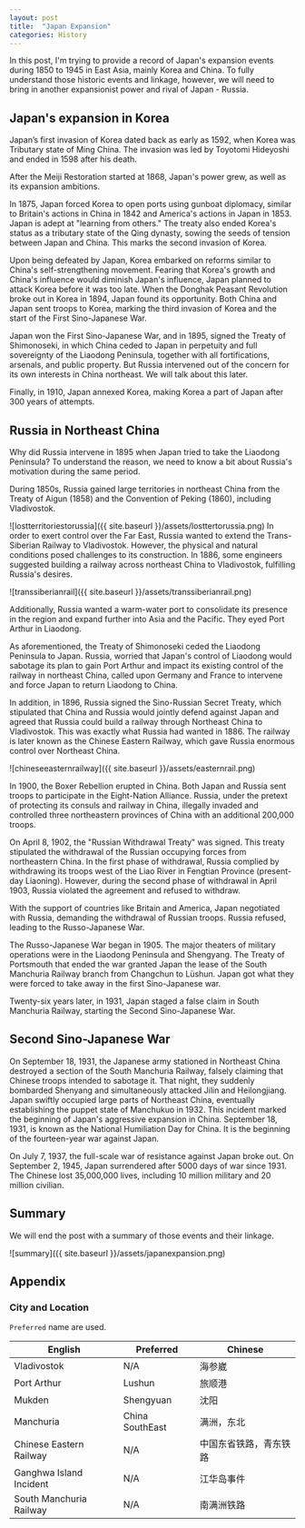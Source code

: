 ```yaml
---
layout: post
title:  "Japan Expansion"
categories: History
---
```


In this post, I'm trying to provide a record of Japan's expansion events during 1850 to 1945 in East Asia, mainly Korea and China. To fully understand those historic events and linkage, however, we will need to bring in another expansionist power and rival of Japan - Russia.

## Japan's expansion in Korea

Japan’s first invasion of Korea dated back as early as 1592, when Korea was Tributary state of Ming China. The invasion was led by Toyotomi Hideyoshi and ended in 1598 after his death.

After the Meiji Restoration started at 1868, Japan's power grew, as well as its expansion ambitions.

In 1875, Japan forced Korea to open ports using gunboat diplomacy, similar to Britain's actions in China in 1842 and America's actions in Japan in 1853. Japan is adept at "learning from others." The treaty also ended Korea's status as a tributary state of the Qing dynasty, sowing the seeds of tension between Japan and China. This marks the second invasion of Korea.

Upon being defeated by Japan, Korea embarked on reforms similar to China's self-strengthening movement. Fearing that Korea's growth and China's influence would diminish Japan's influence, Japan planned to attack Korea before it was too late. When the Donghak Peasant Revolution broke out in Korea in 1894, Japan found its opportunity. Both China and Japan sent troops to Korea, marking the third invasion of Korea and the start of the First Sino-Japanese War.

Japan won the First Sino-Japanese War, and in 1895, signed the Treaty of Shimonoseki, in which China ceded to Japan in perpetuity and full sovereignty of the Liaodong Peninsula, together with all fortifications, arsenals, and public property. But Russia intervened out of the concern for its own interests in China northeast. We will talk about this later.

Finally, in 1910, Japan annexed Korea, making Korea a part of Japan after 300 years of attempts.

## Russia in Northeast China

Why did Russia intervene in 1895 when Japan tried to take the Liaodong Peninsula? To understand the reason, we need to know a bit about Russia's motivation during the same period.

During 1850s, Russia gained large territories in northeast China from the Treaty of Aigun (1858) and the Convention of Peking (1860), including Vladivostok.

![lostterritoriestorussia]({{ site.baseurl }}/assets/losttertorussia.png)
In order to exert control over the Far East, Russia wanted to extend the Trans-Siberian Railway to Vladivostok. However, the physical and natural conditions posed challenges to its construction. In 1886, some engineers suggested building a railway across northeast China to Vladivostok, fulfilling Russia's desires.

![transsiberianrail]({{ site.baseurl }}/assets/transsiberianrail.png)

Additionally, Russia wanted a warm-water port to consolidate its presence in the region and expand further into Asia and the Pacific. They eyed Port Arthur in Liaodong.

As aforementioned, the Treaty of Shimonoseki ceded the Liaodong Peninsula to Japan. Russia, worried that Japan's control of Liaodong would sabotage its plan to gain Port Arthur and impact its existing control of the railway in northeast China, called upon Germany and France to intervene and force Japan to return Liaodong to China.

In addition, in 1896, Russia signed the Sino-Russian Secret Treaty, which stipulated that China and Russia would jointly defend against Japan and agreed that Russia could build a railway through Northeast China to Vladivostok. This was exactly what Russia had wanted in 1886. The railway is later known as the Chinese Eastern Railway, which gave Russia enormous control over Northeast China.

![chineseeasternrailway]({{ site.baseurl }}/assets/easternrail.png)

In 1900, the Boxer Rebellion erupted in China. Both Japan and Russia sent troops to participate in the Eight-Nation Alliance. Russia, under the pretext of protecting its consuls and railway in China, illegally invaded and controlled three northeastern provinces of China with an additional 200,000 troops.

On April 8, 1902, the "Russian Withdrawal Treaty" was signed. This treaty stipulated the withdrawal of the Russian occupying forces from northeastern China. In the first phase of withdrawal, Russia complied by withdrawing its troops west of the Liao River in Fengtian Province (present-day Liaoning). However, during the second phase of withdrawal in April 1903, Russia violated the agreement and refused to withdraw.

With the support of countries like Britain and America, Japan negotiated with Russia, demanding the withdrawal of Russian troops. Russia refused, leading to the Russo-Japanese War.

The Russo-Japanese War began in 1905. The major theaters of military operations were in the Liaodong Peninsula and Shengyang. The Treaty of Portsmouth that ended the war granted Japan the lease of the South Manchuria Railway branch from Changchun to Lüshun. Japan got what they were forced to take away in the first Sino-Japanese war.

Twenty-six years later, in 1931, Japan staged a false claim in South Manchuria Railway, starting the Second Sino-Japanese War.

## Second Sino-Japanese War

On September 18, 1931, the Japanese army stationed in Northeast China destroyed a section of the South Manchuria Railway, falsely claiming that Chinese troops intended to sabotage it. That night, they suddenly bombarded Shenyang and simultaneously attacked Jilin and Heilongjiang. Japan swiftly occupied large parts of Northeast China, eventually establishing the puppet state of Manchukuo in 1932. This incident marked the beginning of Japan's aggressive expansion in China. September 18, 1931, is known as the National Humiliation Day for China. It is the beginning of the fourteen-year war against Japan.

On July 7, 1937, the full-scale war of resistance against Japan broke out. On September 2, 1945, Japan surrendered after 5000 days of war since 1931. The Chinese lost 35,000,000 lives, including  10 million military and 20 million civilian.

## Summary

We will end the post with a summary of those events and their linkage.

![summary]({{ site.baseurl }}/assets/japanexpansion.png)

## Appendix

### City and Location

`Preferred` name are used.

| English                 | Preferred          | Chinese                |
|-------------------------|--------------------|------------------------|
| Vladivostok             | N/A                | 海参崴                 |
| Port Arthur             | Lushun             | 旅顺港                 |
| Mukden                  | Shengyuan          | 沈阳                   |
| Manchuria               | China SouthEast    | 满洲，东北             |
| Chinese Eastern Railway | N/A                | 中国东省铁路，青东铁路 |
| Ganghwa Island Incident | N/A                | 江华岛事件             |
| South Manchuria Railway | N/A                | 南满洲铁路             |

